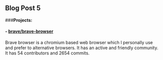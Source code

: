 ## Blog Post 5

###__Projects:__

#### - [brave/brave-browser](https://github.com/brave/brave-browser)

Brave browser is a chromium based web browser which I personally use and prefer to alternative browsers.
It has an active and friendly community. It has 54 contributors and 2654 commits.


